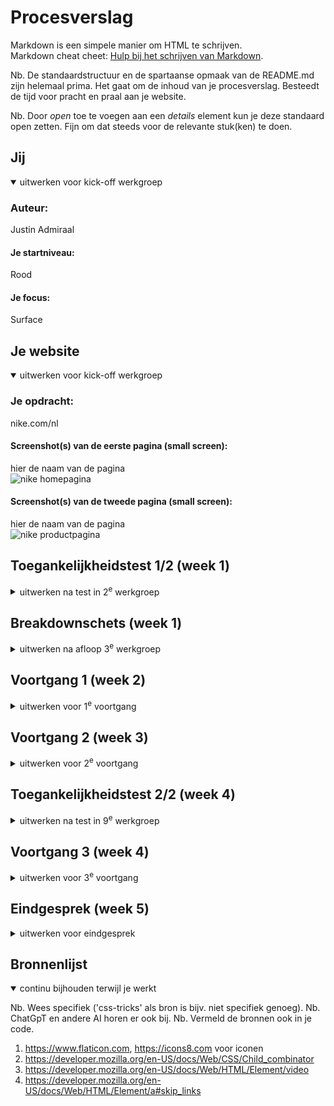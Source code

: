 # Procesverslag

Markdown is een simpele manier om HTML te schrijven.  
Markdown cheat cheet: [Hulp bij het schrijven van Markdown](https://github.com/adam-p/markdown-here/wiki/Markdown-Cheatsheet).

Nb. De standaardstructuur en de spartaanse opmaak van de README.md zijn helemaal prima. Het gaat om de inhoud van je procesverslag. Besteedt de tijd voor pracht en praal aan je website.

Nb. Door _open_ toe te voegen aan een _details_ element kun je deze standaard open zetten. Fijn om dat steeds voor de relevante stuk(ken) te doen.

## Jij

<details open>
  <summary>uitwerken voor kick-off werkgroep</summary>

### Auteur:

Justin Admiraal

#### Je startniveau:

Rood

#### Je focus:

Surface

</details>

## Je website

<details open>
  <summary>uitwerken voor kick-off werkgroep</summary>

### Je opdracht:

nike.com/nl

#### Screenshot(s) van de eerste pagina (small screen):

hier de naam van de pagina  
 <img src="readme-images/nike.png" width="375px" alt="nike homepagina">

#### Screenshot(s) van de tweede pagina (small screen):

hier de naam van de pagina  
 <img src="readme-images/nike2.png" width="375px" alt="nike productpagina">

</details>

## Toegankelijkheidstest 1/2 (week 1)

<details>
  <summary>uitwerken na test in 2<sup>e</sup> werkgroep</summary>

### Bevindingen

Ik heb de site als eerst met een windows screenreader getest, maar die vond ik lastig te bedienen dus verliep de test niet zo soepel. Ik ga het nog een keer testen op mac.

</details>

## Breakdownschets (week 1)

<details>
  <summary>uitwerken na afloop 3<sup>e</sup> werkgroep</summary>

### de hele pagina:

  <img src="readme-images/breakdownschts.pdf" width="375px" alt="breakdown van de hele pagina">

### dynamisch deel (bijv menu):

  <img src="readme-images/breakdownschts.pdf" width="375px" alt="breakdown van een dynamisch deel">

### wellicht nog een dynamisch deel (bijv filter):

  <img src="readme-images/dummy-plaatje.jpg" width="375px" alt="breakdown van nog een dynamisch deel">

</details>

## Voortgang 1 (week 2)

<details>
  <summary>uitwerken voor 1<sup>e</sup> voortgang</summary>

### Stand van zaken

hier dit ging goed & dit was lastig (neem ook screenshots op van delen van je website en code)

### Agenda voor meeting

Algemeen:

Wanneer divs gebruiken?
Wat zijn de regels rondom div?
Om de header uit te lijnen zou je dan grid moeten gebruiken?
Op welke manier krijg je de header die verandert?

Persoonlijk: Eerste pagina in html gemaakt, nog niet zeker over tweede pagina. In hoeverre zou je een filter systeem moeten maken indien je die pagina gaat maken?

Persoonlijk: Is de header nav met margins of in een grid?

Persoonlijk: Zijn het allemaal anchor tags op de pagina? Is de dropdown in de footer ook een anchor?

### Verslag van meeting

hier na afloop snel de uitkomsten van de meeting vastleggen

Feedback:
HTML/Code: Netjes, wat je zou kunnen doen is wat meer whitespace toevoegen tussen de sections. Je was al begonnen met de CSS, maar probeer wel minder margins te gebruiken.

Vragen beantwoord:

- De nav kan je met flexbox + margin/padding maken
- Je mag een andere video gebruiken, bijv nike promotie video, misschien screenrecording?
- Ja andere pagina = anchor
- Details element voor dropdown icoon
- Nav classlist
- Divjes zijn amper nodig op mijn pagina, bijv stukje tekst ene tekst links andere tekst rechts.

</details>

## Voortgang 2 (week 3)

<details>
  <summary>uitwerken voor 2<sup>e</sup> voortgang</summary>

### Stand van zaken

 <img src="readme-images/Voortgang-2.png" alt="Pagina status">
 <img src="readme-images/voortgang2-2.png" alt="code status">
 <img src="readme-images/voortgang2-3.png" alt="code status">

### Agenda voor meeting

Waarvoor kan ik nog meer custom properties gebruiken bij mijn code behalve kleur?

Hoe zit het met de github images die niet laden

Voor al deze images mag ik een aparte folder maken?

Ik heb nu veel met headers positioneren met margins, moet dan eigenlijk met grid/flex bezig toch? - Is nu een soort bandaid fix.

Hoe zit het met tekst op een afbeelding, met positioning?

Maakt het uit als de header section geen h element heeft? (info bij w3s check)

In hoeverre hamburgermenu uitwerken?

### Verslag van meeting

hier na afloop snel de uitkomsten van de meeting vastleggen

- Antwoord op vragen:

- Voor custom properties: margins, paddings, border radius bijv
- (zelf proberen)
- Wat je zelf prefereert, wordt niet naar gekeken.
- Padding op de hele section zetten.
- Grid gebruiken voor de laatste carousel
- Opzich, maak er een h2 van ipv p om het toch te hebben. Volgorde van headings maakt niet uit.
- 1 menu item laten doorklikken, maken in de nav geneste ul's

</details>

## Toegankelijkheidstest 2/2 (week 4)

<details>
  <summary>uitwerken na test in 9<sup>e</sup> werkgroep</summary>

### Bevindingen

Lijst met je bevindingen die in de test naar voren kwamen (geef ook aan wat er verbeterd is):

- Alle images hebben alt tekst, image wordt dus voorgelezen
- Screenreader werkt goed, iconen hebben ook een beschrijving, je kan door alles tabben.

- Alleen ze zeggen wel dat de buttons zijn opgemaakt als tekst, Kom er nu achter dat anchor tags geen href hebben, dus dat moet ik nog toevoegen. In de vorm van # of naar andere hol pagina linken
- Focus states voor klikbare elementen, anchors, details (:focus)
- Skip link toevoegen

</details>

## Voortgang 3 (week 4)

<details>
  <summary>uitwerken voor 3<sup>e</sup> voortgang</summary>

### Stand van zaken

- Rest van css uitwerken ging goed
- Animatie maken was lastig, nog niet helemaal af.

hier dit ging goed & dit was lastig (neem ook screenshots op van delen van je website en code)

### Agenda voor meeting

- Hoe werkt het grid op afbeeldingen?
- Enig idee hoe ik de header animatie kan resetten?
- Voor alle margins en paddings variabelen gebruiken?

// Toevoegingen 5 surface plane

reduced motion
animaties?
custom properties?
misschien toegangelijkheid++

### Verslag van meeting

hier na afloop snel de uitkomsten van de meeting vastleggen

- punt 1
- punt 2
- nog een punt
- ...

</details>

## Eindgesprek (week 5)

<details>
  <summary>uitwerken voor eindgesprek</summary>

### Je uitkomst - karakteristiek screenshots:

  <img src="readme-images/dummy-plaatje.jpg" width="375px" alt="uitomst opdracht 1">

### Dit ging goed/Heb ik geleerd:

Korte omschrijving met plaatjes

  <img src="readme-images/dummy-plaatje.jpg" width="375px" alt="top">

### Dit was lastig/Is niet gelukt:

Korte omschrijving met plaatjes

  <img src="readme-images/dummy-plaatje.jpg" width="375px" alt="bummer">
</details>

## Bronnenlijst

<details open>
  <summary>continu bijhouden terwijl je werkt</summary>

Nb. Wees specifiek ('css-tricks' als bron is bijv. niet specifiek genoeg).
Nb. ChatGpT en andere AI horen er ook bij.
Nb. Vermeld de bronnen ook in je code.

1. https://www.flaticon.com, https://icons8.com voor iconen
2. https://developer.mozilla.org/en-US/docs/Web/CSS/Child_combinator
3. https://developer.mozilla.org/en-US/docs/Web/HTML/Element/video
4. https://developer.mozilla.org/en-US/docs/Web/HTML/Element/a#skip_links

</details>
